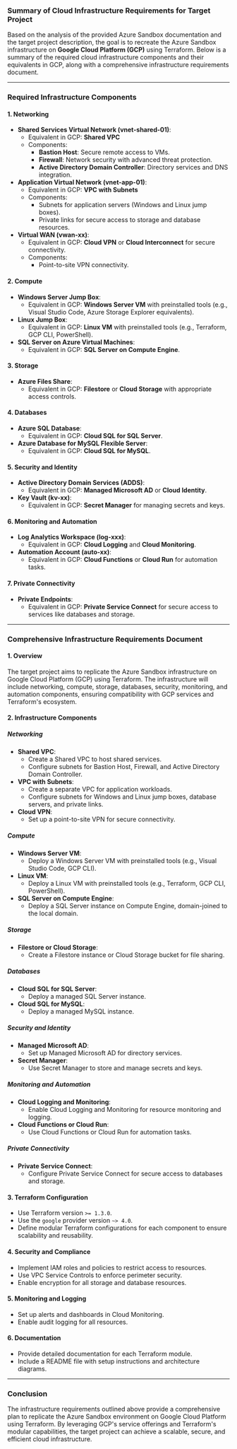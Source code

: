 ### Summary of Cloud Infrastructure Requirements for Target Project

Based on the analysis of the provided Azure Sandbox documentation and the target project description, the goal is to recreate the Azure Sandbox infrastructure on **Google Cloud Platform (GCP)** using Terraform. Below is a summary of the required cloud infrastructure components and their equivalents in GCP, along with a comprehensive infrastructure requirements document.

---

### Required Infrastructure Components

#### 1. **Networking**
   - **Shared Services Virtual Network (vnet-shared-01)**:
     - Equivalent in GCP: **Shared VPC**
     - Components:
       - **Bastion Host**: Secure remote access to VMs.
       - **Firewall**: Network security with advanced threat protection.
       - **Active Directory Domain Controller**: Directory services and DNS integration.
   - **Application Virtual Network (vnet-app-01)**:
     - Equivalent in GCP: **VPC with Subnets**
     - Components:
       - Subnets for application servers (Windows and Linux jump boxes).
       - Private links for secure access to storage and database resources.
   - **Virtual WAN (vwan-xx)**:
     - Equivalent in GCP: **Cloud VPN** or **Cloud Interconnect** for secure connectivity.
     - Components:
       - Point-to-site VPN connectivity.

#### 2. **Compute**
   - **Windows Server Jump Box**:
     - Equivalent in GCP: **Windows Server VM** with preinstalled tools (e.g., Visual Studio Code, Azure Storage Explorer equivalents).
   - **Linux Jump Box**:
     - Equivalent in GCP: **Linux VM** with preinstalled tools (e.g., Terraform, GCP CLI, PowerShell).
   - **SQL Server on Azure Virtual Machines**:
     - Equivalent in GCP: **SQL Server on Compute Engine**.

#### 3. **Storage**
   - **Azure Files Share**:
     - Equivalent in GCP: **Filestore** or **Cloud Storage** with appropriate access controls.

#### 4. **Databases**
   - **Azure SQL Database**:
     - Equivalent in GCP: **Cloud SQL for SQL Server**.
   - **Azure Database for MySQL Flexible Server**:
     - Equivalent in GCP: **Cloud SQL for MySQL**.

#### 5. **Security and Identity**
   - **Active Directory Domain Services (ADDS)**:
     - Equivalent in GCP: **Managed Microsoft AD** or **Cloud Identity**.
   - **Key Vault (kv-xx)**:
     - Equivalent in GCP: **Secret Manager** for managing secrets and keys.

#### 6. **Monitoring and Automation**
   - **Log Analytics Workspace (log-xxx)**:
     - Equivalent in GCP: **Cloud Logging** and **Cloud Monitoring**.
   - **Automation Account (auto-xx)**:
     - Equivalent in GCP: **Cloud Functions** or **Cloud Run** for automation tasks.

#### 7. **Private Connectivity**
   - **Private Endpoints**:
     - Equivalent in GCP: **Private Service Connect** for secure access to services like databases and storage.

---

### Comprehensive Infrastructure Requirements Document

#### **1. Overview**
The target project aims to replicate the Azure Sandbox infrastructure on Google Cloud Platform (GCP) using Terraform. The infrastructure will include networking, compute, storage, databases, security, monitoring, and automation components, ensuring compatibility with GCP services and Terraform's ecosystem.

#### **2. Infrastructure Components**

##### **Networking**
- **Shared VPC**:
  - Create a Shared VPC to host shared services.
  - Configure subnets for Bastion Host, Firewall, and Active Directory Domain Controller.
- **VPC with Subnets**:
  - Create a separate VPC for application workloads.
  - Configure subnets for Windows and Linux jump boxes, database servers, and private links.
- **Cloud VPN**:
  - Set up a point-to-site VPN for secure connectivity.

##### **Compute**
- **Windows Server VM**:
  - Deploy a Windows Server VM with preinstalled tools (e.g., Visual Studio Code, GCP CLI).
- **Linux VM**:
  - Deploy a Linux VM with preinstalled tools (e.g., Terraform, GCP CLI, PowerShell).
- **SQL Server on Compute Engine**:
  - Deploy a SQL Server instance on Compute Engine, domain-joined to the local domain.

##### **Storage**
- **Filestore or Cloud Storage**:
  - Create a Filestore instance or Cloud Storage bucket for file sharing.

##### **Databases**
- **Cloud SQL for SQL Server**:
  - Deploy a managed SQL Server instance.
- **Cloud SQL for MySQL**:
  - Deploy a managed MySQL instance.

##### **Security and Identity**
- **Managed Microsoft AD**:
  - Set up Managed Microsoft AD for directory services.
- **Secret Manager**:
  - Use Secret Manager to store and manage secrets and keys.

##### **Monitoring and Automation**
- **Cloud Logging and Monitoring**:
  - Enable Cloud Logging and Monitoring for resource monitoring and logging.
- **Cloud Functions or Cloud Run**:
  - Use Cloud Functions or Cloud Run for automation tasks.

##### **Private Connectivity**
- **Private Service Connect**:
  - Configure Private Service Connect for secure access to databases and storage.

#### **3. Terraform Configuration**
- Use Terraform version `>= 1.3.0`.
- Use the `google` provider version `~> 4.0`.
- Define modular Terraform configurations for each component to ensure scalability and reusability.

#### **4. Security and Compliance**
- Implement IAM roles and policies to restrict access to resources.
- Use VPC Service Controls to enforce perimeter security.
- Enable encryption for all storage and database resources.

#### **5. Monitoring and Logging**
- Set up alerts and dashboards in Cloud Monitoring.
- Enable audit logging for all resources.

#### **6. Documentation**
- Provide detailed documentation for each Terraform module.
- Include a README file with setup instructions and architecture diagrams.

---

### Conclusion
The infrastructure requirements outlined above provide a comprehensive plan to replicate the Azure Sandbox environment on Google Cloud Platform using Terraform. By leveraging GCP's service offerings and Terraform's modular capabilities, the target project can achieve a scalable, secure, and efficient cloud infrastructure.